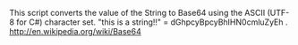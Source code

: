 This script converts the value of the String to Base64 using the ASCII (UTF-8 for C#) character set. 
"this is a string!!" = dGhpcyBpcyBhIHN0cmluZyEh . 
http://en.wikipedia.org/wiki/Base64 
